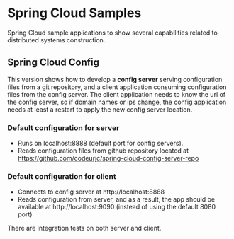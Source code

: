 # Spring Cloud Samples

Spring Cloud sample applications to show several capabilities related to distributed systems construction.

## Spring Cloud Config

This version shows how to develop a __config server__ serving configuration files from a git repository, and a client application consuming configuration files from the config server. The client application needs to know the url of the config server, so if domain names or ips change, the config application needs at least a restart to apply the new config server location.

### Default configuration for server

* Runs on localhost:8888 (default port for config servers).
* Reads configuration files from github repository located at https://github.com/codeurjc/spring-cloud-config-server-repo

### Default configuration for client

* Connects to config server at http://localhost:8888
* Reads configuration from server, and as a result, the app should be available at http://localhost:9090 (instead of using the default 8080 port)

There are integration tests on both server and client.
